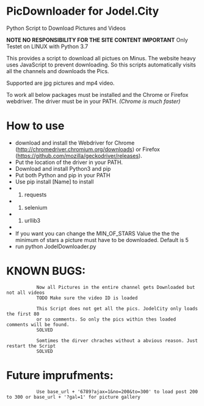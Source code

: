 
# PicDownloader for Jodel.City

Python Script to Download Pictures and Videos

**NOTE NO RESPONSIBILITY FOR THE SITE CONTENT**
**IMPORTANT**
Only Testet on LINUX with Python 3.7

This provides a script to download all pictues on Minus. The website heavy uses JavaScript to prevent downloading. So this scripts automatically visits all the channels and downloads the Pics.

Supported are jpg pictures and mp4 video.

To work all below packages must be installed and the Chrome or Firefox webdriver.
The driver must be in your PATH. *(Chrome is much faster)*

# How to use

* download and install the Webdriver for Chrome (http://chromedriver.chromium.org/downloads) or Firefox (https://github.com/mozilla/geckodriver/releases).
* Put the location of the driver in your PATH.
* Download and install Python3 and pip
* Put both Python and pip in your PATH
* Use pip install [Name] to install
* 1. requests
* 1. selenium
* 1. urllib3
*
* If you want you can change the MIN_OF_STARS Value the the the minimum of stars a picture must have to be downloaded. Default is 5
* run python JodelDownloader.py


# KNOWN BUGS:

               Now all Pictures in the entire channel gets Downloaded but not all videos
               TODO Make sure the video ID is loaded

               This Script does not get all the pics. JodelCity only loads the first 80
               or so comments. So only the pics within thes loaded comments will be found.
               SOLVED

               Somtimes the dirver chraches without a abvious reason. Just restart the Script
               SOLVED

# Future imprufments:

               Use base_url + '6789?ajax=1&no=200&to=300' to load post 200 to 300 or base_url + '?gal=1' for picture gallery
